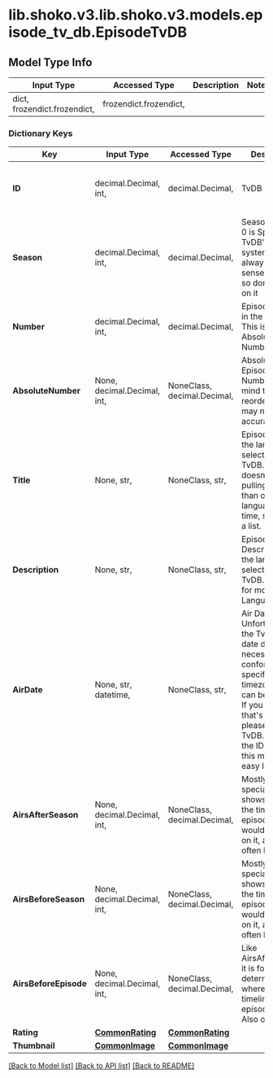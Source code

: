 # lib.shoko.v3.lib.shoko.v3.models.episode_tv_db.EpisodeTvDB

## Model Type Info
Input Type | Accessed Type | Description | Notes
------------ | ------------- | ------------- | -------------
dict, frozendict.frozendict,  | frozendict.frozendict,  |  | 

### Dictionary Keys
Key | Input Type | Accessed Type | Description | Notes
------------ | ------------- | ------------- | ------------- | -------------
**ID** | decimal.Decimal, int,  | decimal.Decimal,  | TvDB Episode ID | [optional] value must be a 32 bit integer
**Season** | decimal.Decimal, int,  | decimal.Decimal,  | Season Number, 0 is Specials. TvDB&#x27;s Season system doesn&#x27;t always make sense for anime, so don&#x27;t count on it | [optional] value must be a 32 bit integer
**Number** | decimal.Decimal, int,  | decimal.Decimal,  | Episode Number in the Season. This is not Absolute Number | [optional] value must be a 32 bit integer
**AbsoluteNumber** | None, decimal.Decimal, int,  | NoneClass, decimal.Decimal,  | Absolute Episode Number. Keep in mind that due to reordering, this may not be accurate. | [optional] value must be a 32 bit integer
**Title** | None, str,  | NoneClass, str,  | Episode Title, in the language selected for TvDB. TvDB doesn&#x27;t allow pulling more than one language at a time, so this isn&#x27;t a list. | [optional] 
**Description** | None, str,  | NoneClass, str,  | Episode Description, in the language selected for TvDB. See Title for more info on Language. | [optional] 
**AirDate** | None, str, datetime,  | NoneClass, str,  | Air Date. Unfortunately, the TvDB air date doesn&#x27;t necessarily conform to a specific timezone, so it can be a day off. If you see one that&#x27;s wrong, please fix it on TvDB. You have the ID here in this model for easy lookup. | [optional] value must conform to RFC-3339 date-time
**AirsAfterSeason** | None, decimal.Decimal, int,  | NoneClass, decimal.Decimal,  | Mostly for specials. It shows when in the timeline the episode aired. I wouldn&#x27;t count on it, as it&#x27;s often blank. | [optional] value must be a 32 bit integer
**AirsBeforeSeason** | None, decimal.Decimal, int,  | NoneClass, decimal.Decimal,  | Mostly for specials. It shows when in the timeline the episode aired. I wouldn&#x27;t count on it, as it&#x27;s often blank. | [optional] value must be a 32 bit integer
**AirsBeforeEpisode** | None, decimal.Decimal, int,  | NoneClass, decimal.Decimal,  | Like AirsAfterSeason, it is for determining where in the timeline an episode airs. Also often blank. | [optional] value must be a 32 bit integer
**Rating** | [**CommonRating**](CommonRating.md) | [**CommonRating**](CommonRating.md) |  | [optional] 
**Thumbnail** | [**CommonImage**](CommonImage.md) | [**CommonImage**](CommonImage.md) |  | [optional] 

[[Back to Model list]](../../README.md#documentation-for-models) [[Back to API list]](../../README.md#documentation-for-api-endpoints) [[Back to README]](../../README.md)

